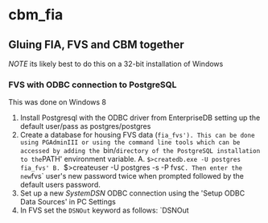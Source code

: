 # cbm_fia

## Gluing FIA, FVS and CBM together

*NOTE* its likely best to do this on a 32-bit installation of Windows

### FVS with ODBC connection to PostgreSQL

This was done on Windows 8

1. Install Postgresql with the ODBC driver from EnterpriseDB setting up the default user/pass as postgres/postgres
2. Create a database for housing FVS data (`fia_fvs'). This can be done using PGAdminIII or using the command line tools which can be accessed by adding the `bin/` directory of the PostgreSQL installation to the `PATH' environment variable.
	A. `$>createdb.exe -U postgres fia_fvs'
	B. `$>createuser -U postgres -s -P fvs`
	C. Then enter the new `fvs` user's new password twice when prompted followed by the default users password.
2. Set up a new *SystemDSN* ODBC connection using the 'Setup ODBC Data Sources' in PC Settings
3. In FVS set the `DSNOut` keyword as follows:
	`DSNOut
